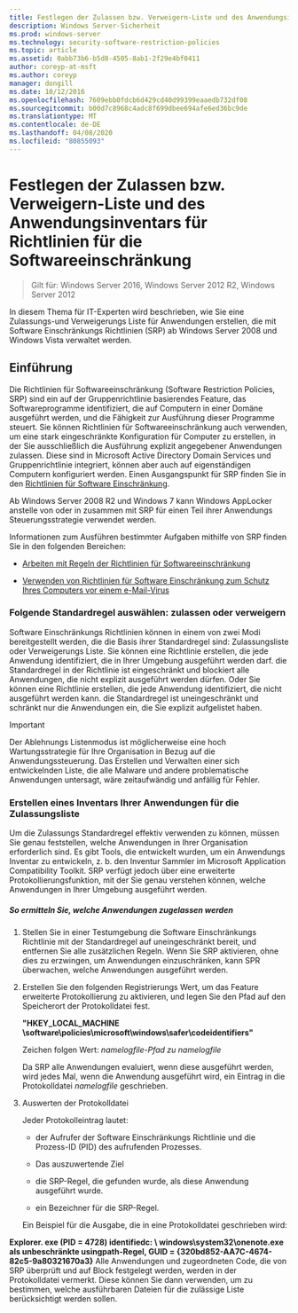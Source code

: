 ```yaml
---
title: Festlegen der Zulassen bzw. Verweigern-Liste und des Anwendungsinventars für Richtlinien für die Softwareeinschränkung
description: Windows Server-Sicherheit
ms.prod: windows-server
ms.technology: security-software-restriction-policies
ms.topic: article
ms.assetid: 0abb73b6-b5d8-4505-8ab1-2f29e4bf0411
author: coreyp-at-msft
ms.author: coreyp
manager: dongill
ms.date: 10/12/2016
ms.openlocfilehash: 7609ebb0fdcb6d429cd40d99399eaaedb732df08
ms.sourcegitcommit: b00d7c8968c4adc8f699dbee694afe6ed36bc9de
ms.translationtype: MT
ms.contentlocale: de-DE
ms.lasthandoff: 04/08/2020
ms.locfileid: "80855093"
---
```

# <a name="determine-allow-deny-list-and-application-inventory-for-software-restriction-policies"></a>Festlegen der Zulassen bzw. Verweigern-Liste und des Anwendungsinventars für Richtlinien für die Softwareeinschränkung

>Gilt für: Windows Server 2016, Windows Server 2012 R2, Windows Server 2012

In diesem Thema für IT-Experten wird beschrieben, wie Sie eine Zulassungs-und Verweigerungs Liste für Anwendungen erstellen, die mit Software Einschränkungs Richtlinien (SRP) ab Windows Server 2008 und Windows Vista verwaltet werden.

## <a name="introduction"></a>Einführung
Die Richtlinien für Softwareeinschränkung (Software Restriction Policies, SRP) sind ein auf der Gruppenrichtlinie basierendes Feature, das Softwareprogramme identifiziert, die auf Computern in einer Domäne ausgeführt werden, und die Fähigkeit zur Ausführung dieser Programme steuert. Sie können Richtlinien für Softwareeinschränkung auch verwenden, um eine stark eingeschränkte Konfiguration für Computer zu erstellen, in der Sie ausschließlich die Ausführung explizit angegebener Anwendungen zulassen. Diese sind in Microsoft Active Directory Domain Services und Gruppenrichtlinie integriert, können aber auch auf eigenständigen Computern konfiguriert werden. Einen Ausgangspunkt für SRP finden Sie in den [Richtlinien für Software Einschränkung](software-restriction-policies.md).

Ab Windows Server 2008 R2 und Windows 7 kann Windows AppLocker anstelle von oder in zusammen mit SRP für einen Teil ihrer Anwendungs Steuerungsstrategie verwendet werden.

Informationen zum Ausführen bestimmter Aufgaben mithilfe von SRP finden Sie in den folgenden Bereichen:

-   [Arbeiten mit Regeln der Richtlinien für Softwareeinschränkung](work-with-software-restriction-policies-rules.md)

-   [Verwenden von Richtlinien für Software Einschränkung zum Schutz Ihres Computers vor einem e-Mail-Virus](use-software-restriction-policies-to-help-protect-your-computer-against-an-email-virus.md)

### <a name="what-default-rule-to-choose-allow-or-deny"></a>Folgende Standardregel auswählen: zulassen oder verweigern
Software Einschränkungs Richtlinien können in einem von zwei Modi bereitgestellt werden, die die Basis ihrer Standardregel sind: Zulassungsliste oder Verweigerungs Liste. Sie können eine Richtlinie erstellen, die jede Anwendung identifiziert, die in Ihrer Umgebung ausgeführt werden darf. die Standardregel in der Richtlinie ist eingeschränkt und blockiert alle Anwendungen, die nicht explizit ausgeführt werden dürfen. Oder Sie können eine Richtlinie erstellen, die jede Anwendung identifiziert, die nicht ausgeführt werden kann. die Standardregel ist uneingeschränkt und schränkt nur die Anwendungen ein, die Sie explizit aufgelistet haben.

> [!IMPORTANT]
> Der Ablehnungs Listenmodus ist möglicherweise eine hoch Wartungsstrategie für Ihre Organisation in Bezug auf die Anwendungssteuerung. Das Erstellen und Verwalten einer sich entwickelnden Liste, die alle Malware und andere problematische Anwendungen untersagt, wäre zeitaufwändig und anfällig für Fehler.

### <a name="create-an-inventory-of-your-applications-for-the-allow-list"></a>Erstellen eines Inventars Ihrer Anwendungen für die Zulassungsliste
Um die Zulassungs Standardregel effektiv verwenden zu können, müssen Sie genau feststellen, welche Anwendungen in Ihrer Organisation erforderlich sind. Es gibt Tools, die entwickelt wurden, um ein Anwendungs Inventar zu entwickeln, z. b. den Inventur Sammler im Microsoft Application Compatibility Toolkit. SRP verfügt jedoch über eine erweiterte Protokollierungsfunktion, mit der Sie genau verstehen können, welche Anwendungen in Ihrer Umgebung ausgeführt werden.

##### <a name="to-discover-which-applications-to-allow"></a>So ermitteln Sie, welche Anwendungen zugelassen werden

1.  Stellen Sie in einer Testumgebung die Software Einschränkungs Richtlinie mit der Standardregel auf uneingeschränkt bereit, und entfernen Sie alle zusätzlichen Regeln. Wenn Sie SRP aktivieren, ohne dies zu erzwingen, um Anwendungen einzuschränken, kann SPR überwachen, welche Anwendungen ausgeführt werden.

2.  Erstellen Sie den folgenden Registrierungs Wert, um das Feature erweiterte Protokollierung zu aktivieren, und legen Sie den Pfad auf den Speicherort der Protokolldatei fest.

    **"HKEY_LOCAL_MACHINE \software\policies\microsoft\windows\safer\codeidentifiers"**

    Zeichen folgen Wert: *namelogfile-Pfad zu namelogfile*

    Da SRP alle Anwendungen evaluiert, wenn diese ausgeführt werden, wird jedes Mal, wenn die Anwendung ausgeführt wird, ein Eintrag in die Protokolldatei *namelogfile* geschrieben.

3.  Auswerten der Protokolldatei

    Jeder Protokolleintrag lautet:

    -   der Aufrufer der Software Einschränkungs Richtlinie und die Prozess-ID (PID) des aufrufenden Prozesses.

    -   Das auszuwertende Ziel

    -   die SRP-Regel, die gefunden wurde, als diese Anwendung ausgeführt wurde.

    -   ein Bezeichner für die SRP-Regel.

    Ein Beispiel für die Ausgabe, die in eine Protokolldatei geschrieben wird:

**Explorer. exe (PID = 4728) identifiedc: \ windows\system32\onenote.exe als unbeschränkte usingpath-Regel, GUID = {320bd852-AA7C-4674-82c5-9a80321670a3}**    Alle Anwendungen und zugeordneten Code, die von SRP überprüft und auf Block festgelegt werden, werden in der Protokolldatei vermerkt. Diese können Sie dann verwenden, um zu bestimmen, welche ausführbaren Dateien für die zulässige Liste berücksichtigt werden sollen.



